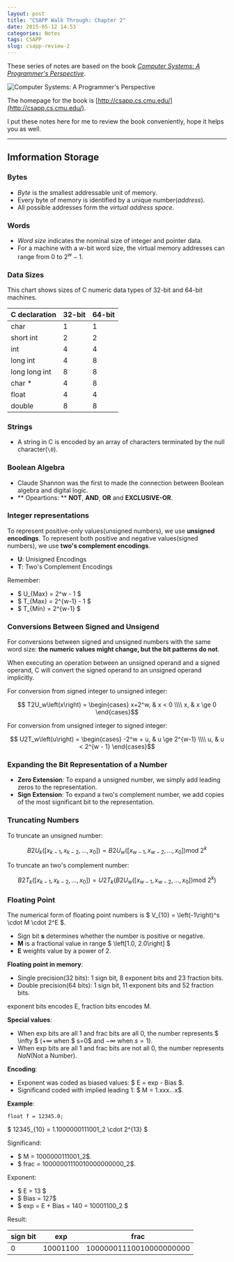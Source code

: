 ```yaml
---
layout: post
title: "CSAPP Walk Through: Chapter 2"
date: 2015-05-12 14:53
categories: Notes
tags: CSAPP
slug: csapp-review-2
---
```


These series of notes are based on the book [*Computer Systems: A Programmer's Perspective*](http://www.amazon.com/Computer-Systems-Programmers-Perspective-3rd/dp/013409266X/).

![Computer Systems: A Programmer's Perspective](http://i.imgur.com/wNlctKZ.jpg)

The homepage for the book is [http://csapp.cs.cmu.edu/](http://csapp.cs.cmu.edu/).

I put these notes here for me to review the book conveniently, hope it helps you as well.

---

## Imformation Storage

### Bytes

- *Byte* is the smallest addressable unit of memory.
- Every byte of memory is identified by a unique number(*address*).
- All possible addresses form the *virtual address space*.

### Words

- *Word size* indicates the nominal size of integer and pointer data.
- For a machine with a $w$-bit word size, the virtual memory addresses can range from $0$ to $2^w-1$.

### Data Sizes

This chart shows sizes of C numeric data types of 32-bit and 64-bit machines.

C declaration | 32-bit        | 64-bit
------------- | ------------- | ---
char          |       1       |  1
short int     |       2       |  2
int           |       4       |  4
long int      |       4       |  8
long long int |       8       |  8
char *        |       4       |  8
float         |       4       |  4
double        |       8       |  8

### Strings

- A string in C is encoded by an array of characters terminated by the null character(`\0`).

### Boolean Algebra

- Claude Shannon was the first to made the connection between Boolean algebra and digital logic.
- ** Opeartions: ** **NOT**, **AND**, **OR** and **EXCLUSIVE-OR**.

### Integer representations

To represent positive-only values(unsigned numbers), we use **unsigned encodings**. To represent both positive and negative values(signed numbers), we use **two's complement encodings**.

- **U**: Unisigned Encodings
- **T**: Two's Complement Encodings

Remember:

- $ U_{Max} = 2^w - 1 $
- $ T_{Max} = 2^{w-1} - 1 $
- $ T_{Min} = 2^{w-1} $

### Conversions Between Signed and Unsigend

For conversions between signed and unsigned numbers with the same word size: **the numeric values might change, but the bit patterns do not**.

When executing an operation between an unsigned operand and a signed operand, C will convert the signed operand to an unsigned operand implicitly.

For conversion from signed integer to unsigned integer:

$$  T2U_w\left(x\right) =
\begin{cases}
x+2^w,  & x < 0 \\\\
x, & x \ge 0
\end{cases}$$

For conversion from unsigned integer to signed integer:

$$ U2T_w\left(u\right) =
\begin{cases}
-2^w + u, & u \ge 2^{w-1} \\\\
u, & u < 2^{w - 1}
\end{cases}$$

### Expanding the Bit Representation of a Number

- **Zero Extension**: To expand a unsigned number, we simply add leading zeros to the representation.
- **Sign Extension**: To expand a two's complement number, we add copies of the most significant bit to the representation.

### Truncating Numbers

To truncate an unsigned number:

$$
B2U_k\left(\left[x_{k-1}, x_{k-2}, ..., x_0\right]\right)
= B2U_w\left(\left[x_{w-1}, x_{w-2}, ..., x_0\right]\right) \text{mod} ~ 2^k
$$

To truncate an two's complement number:

$$
B2T_k\left(\left[x_{k-1}, x_{k-2}, ..., x_0\right]\right)
= U2T_k\left(B2U_w\left(\left[x_{w-1}, x_{w-2}, ..., x_0\right]\right) \text{mod} ~ 2^k\right)
$$

### Floating Point

The numerical form of floating point numbers is $ V_{10} = \left(-1\right)^s \cdot M \cdot 2^E $.

- Sign bit **s** determines whether the number is positive or negative.
- **M** is a fractional value in range $ \left[1.0, 2.0\right] $
- **E** weights value by a power of 2.

**Floating point in memory**:

- Single precision(32 bits): 1 sign bit, 8 exponent bits and 23 fraction bits.
- Double precision(64 bits): 1 sign bit, 11 exponent bits and 52 fraction bits.

exponent bits encodes E, fraction bits encodes M.

**Special values**:

- When exp bits are all 1 and frac bits are all 0, the number represents $ \infty $ ($+\infty$ when $ s=0$ and $-\infty$ when $s=1$).
- When exp bits are all 1 and frac bits are not all 0, the number represents $NaN$(Not a Number).

**Encoding**:

- Exponent was coded as biased values: $ E = exp - Bias $.
- Significand coded with implied leading 1: $ M = 1.xxx...x$.

**Example**:

    float f = 12345.0;

$ 12345_{10} = 1.1000000111001_2 \cdot 2^{13} $

Significand:

- $ M = 1000000111001_2$.
- $ frac = 10000001110010000000000_2$.

Exponent:

- $ E = 13 $
- $ Bias = 127$
- $ exp = E + Bias = 140 = 10001100_2 $

Result:

sign bit  | exp           | frac
--------- | ------------- | ---
0         | 10001100      |  10000001110010000000000

